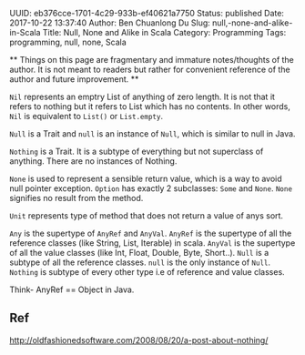 UUID: eb376cce-1701-4c29-933b-ef40621a7750
Status: published
Date: 2017-10-22 13:37:40
Author: Ben Chuanlong Du
Slug: null,-none-and-alike-in-Scala
Title: Null, None and Alike in Scala
Category: Programming
Tags: programming, null, none, Scala

**
Things on this page are
fragmentary and immature notes/thoughts of the author.
It is not meant to readers
but rather for convenient reference of the author and future improvement.
**

`Nil` represents an emptry List of anything of zero length. 
It is not that it refers to nothing but it refers to List which has no contents.
In other words, `Nil` is equivalent to `List()` or `List.empty`.

`Null` is a Trait and `null` is an instance of `Null`,
which is similar to null in Java.

`Nothing` is a Trait. 
It is a subtype of everything 
but not superclass of anything. 
There are no instances of Nothing.

`None` is used to represent a sensible return value,
which is a way to avoid null pointer exception.
`Option` has exactly 2 subclasses: `Some` and `None`. 
`None` signifies no result from the method.

`Unit` represents type of method that does not return a value of anys sort.

`Any` is the supertype of `AnyRef` and `AnyVal`. 
`AnyRef` is the supertype of all the reference classes (like String, List, Iterable) in scala. 
`AnyVal` is the supertype of all the value classes (like Int, Float, Double, Byte, Short..). 
`Null` is a subtype of all the reference classes. 
`null` is the only instance of `Null`. 
`Nothing` is subtype of every other type i.e of reference and value classes. 

Think- AnyRef == Object in Java.

## Ref

http://oldfashionedsoftware.com/2008/08/20/a-post-about-nothing/
